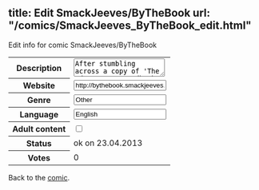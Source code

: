title: Edit SmackJeeves/ByTheBook
url: "/comics/SmackJeeves_ByTheBook_edit.html"
---
Edit info for comic SmackJeeves/ByTheBook

<form name="comic" action="http://gaepostmail.appengine.com/comic" name="post">
<table class="comicinfo">
<tr>
<th>Description</th><td><textarea name="description">After stumbling across a copy of 'The Adventurers Handbook 3.5' an orc, goblin and kobold decide to leave the dungeon and become mighty adventurers! Updates every Wednesday and Saturday.</textarea></td>
</tr>
<tr>
<th>Website</th><td><input type="text" name="url" value="http://bythebook.smackjeeves.com/comics/"/></td>
</tr>
<tr>
<th>Genre</th><td><input type="text" name="genre" value="Other"/></td>
</tr>
<tr>
<th>Language</th><td><input type="text" name="language" value="English"/></td>
</tr>
<tr>
<th>Adult content</th><td><input type="checkbox" name="adult" value="adult" /></td>
</tr>
<tr>
<th>Status</th><td>ok on 23.04.2013</td>
</tr>
<tr>
<th>Votes</th><td>0</div></td>
</tr>
</table>
</form>

Back to the [comic](/comics/SmackJeeves_ByTheBook.html).
